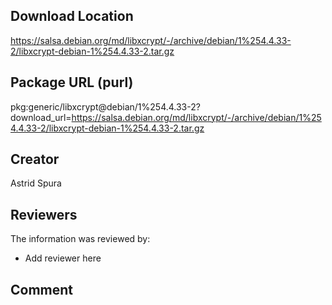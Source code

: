 ## Download Location

https://salsa.debian.org/md/libxcrypt/-/archive/debian/1%254.4.33-2/libxcrypt-debian-1%254.4.33-2.tar.gz

## Package URL (purl)

pkg:generic/libxcrypt@debian/1%254.4.33-2?download_url=https://salsa.debian.org/md/libxcrypt/-/archive/debian/1%254.4.33-2/libxcrypt-debian-1%254.4.33-2.tar.gz

## Creator

Astrid Spura

## Reviewers

The information was reviewed by:

* Add reviewer here

## Comment

